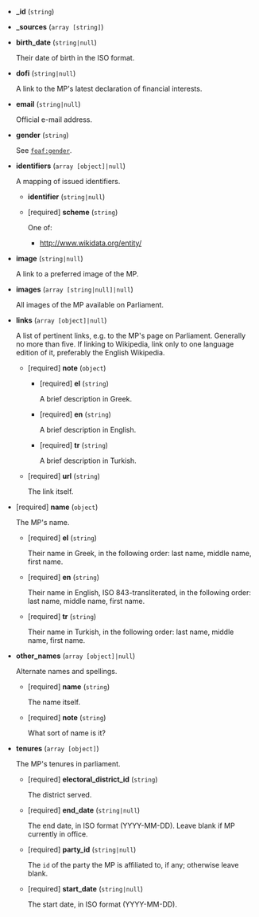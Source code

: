 * **_id** (`string`)

* **_sources** (`array [string]`)

* **birth_date** (`string|null`)

    Their date of birth in the ISO format.

* **dofi** (`string|null`)

    A link to the MP's latest declaration of financial interests.

* **email** (`string|null`)

    Official e-mail address.

* **gender** (`string`)

    See [`foaf:gender`](http://xmlns.com/foaf/spec/#term_gender).

* **identifiers** (`array [object]|null`)

    A mapping of issued identifiers.

    * **identifier** (`string|null`)

    * [required] **scheme** (`string`)

        One of:

        * http://www.wikidata.org/entity/

* **image** (`string|null`)

    A link to a preferred image of the MP.

* **images** (`array [string|null]|null`)

    All images of the MP available on Parliament.

* **links** (`array [object]|null`)

    A list of pertinent links, e.g. to the MP's page on Parliament.  Generally no more than five.  If linking to Wikipedia, link only to one language edition of it, preferably the English Wikipedia.

    * [required] **note** (`object`)

        * [required] **el** (`string`)

            A brief description in Greek.

        * [required] **en** (`string`)

            A brief description in English.

        * [required] **tr** (`string`)

            A brief description in Turkish.

    * [required] **url** (`string`)

        The link itself.

* [required] **name** (`object`)

    The MP's name.

    * [required] **el** (`string`)

        Their name in Greek, in the following order: last name, middle name, first name.

    * [required] **en** (`string`)

        Their name in English, ISO 843-transliterated, in the following order: last name, middle name, first name.

    * [required] **tr** (`string`)

        Their name in Turkish, in the following order: last name, middle name, first name.

* **other_names** (`array [object]|null`)

    Alternate names and spellings.

    * [required] **name** (`string`)

        The name itself.

    * [required] **note** (`string`)

        What sort of name is it?

* **tenures** (`array [object]`)

    The MP's tenures in parliament.

    * [required] **electoral_district_id** (`string`)

        The district served.

    * [required] **end_date** (`string|null`)

        The end date, in ISO format (YYYY-MM-DD).  Leave blank if MP currently in office.

    * [required] **party_id** (`string|null`)

        The `id` of the party the MP is affiliated to, if any; otherwise leave blank.

    * [required] **start_date** (`string|null`)

        The start date, in ISO format (YYYY-MM-DD).
